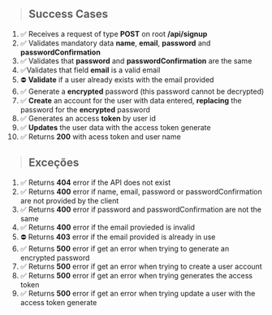 > ## Success Cases

1. ✅ Receives a request of type **POST** on root **/api/signup**
2. ✅ Validates mandatory data **name**, **email**, **password** and **passwordConfirmation**
3. ✅ Validates that **password** and **passwordConfirmation** are the same
4. ✅Validates that field **email** is a valid email
5. ⛔ **Validate** if a user already exists with the email provided
6. ✅ Generate a **encrypted** password  (this password cannot be decrypted)
7. ✅ **Create** an account for the user with data entered, **replacing** the password for the **encrypted** password
8. ✅ Generates an access **token** by user id
9. ✅ **Updates** the user data with the access token generate
10. ✅ Returns **200** with acess token and user name

> ## Exceções

1. ✅ Returns **404** error if the API does not exist
2. ✅ Returns **400** error if name, email, password or passwordConfirmation are not provided by the client
3. ✅ Returns **400** error if password and passwordConfirmation are not the same
4. ✅ Returns **400** error if the email provieded is invalid
5. ⛔ Returns **403** error if the email provided is already in use
6. ✅ Returns **500** error if get an error when trying to generate an encrypted password
7. ✅ Returns **500** error if get an error when trying to create a user account
8. ✅ Returns **500** error if get an error when trying generates the access token
9. ✅ Returns **500** error if get an error when trying update a user with the access token generate